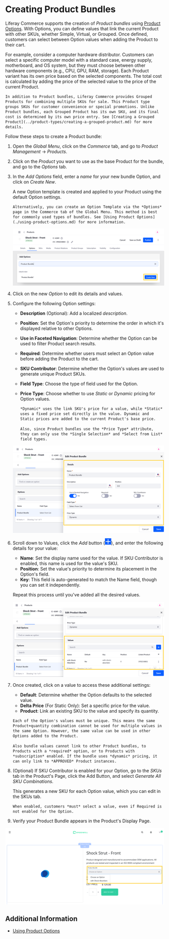 # Creating Product Bundles

Liferay Commerce supports the creation of *Product bundles* using [Product Options](./using-product-options.md). With Options, you can define values that link the current Product with other SKUs, whether Simple, Virtual, or Grouped. Once defined, customers can select between Option values when adding the Product to their cart.

For example, consider a computer hardware distributor. Customers can select a specific computer model with a standard case, energy supply, motherboard, and OS system, but they must choose between other hardware components (e.g., CPU, GPU, RAM, storage). Each Product variant has its own price based on the selected components. The total cost is calculated by adding the price of the selected value to the price of the current Product.

```{note}
In addition to Product bundles, Liferay Commerce provides Grouped Products for combining multiple SKUs for sale. This Product type groups SKUs for customer convenience or special promotions. Unlike Product bundles, each Grouped Product has its own SKU, and its final cost is determined by its own price entry. See [Creating a Grouped Product](../product-types/creating-a-grouped-product.md) for more details.
```

Follow these steps to create a Product bundle:

1. Open the *Global Menu*, click on the *Commerce* tab, and go to *Product Management* &rarr; *Products*.

1. Click on the *Product* you want to use as the base Product for the bundle, and go to the *Options* tab.

1. In the *Add Options* field, enter a *name* for your new bundle Option, and click on *Create New*.

   A new Option template is created and applied to your Product using the default Option settings.

   ```{tip}
   Alternatively, you can create an Option Template via the *Options* page in the Commerce tab of the Global Menu. This method is best for commonly used types of bundles. See [Using Product Options](./using-product-options.md) for more information.
   ```

   ![Go to the Product's Options tab, and create a new Option for your bundle.](./creating-product-bundles/images/01.png)

1. Click on the new *Option* to edit its details and values.

1. Configure the following Option settings:

   * **Description** (Optional): Add a localized *description*.
   * **Position**: Set the Option's priority to determine the order in which it's displayed relative to other Options.
   * **Use in Faceted Navigation**: Determine whether the Option can be used to filter Product search results.
   * **Required**: Determine whether users must select an Option value before adding the Product to the cart.
   * **SKU Contributor**: Determine whether the Option's values are used to generate unique Product SKUs.
   * **Field Type**: Choose the type of field used for the Option.
   * **Price Type**: Choose whether to use *Static* or *Dynamic* pricing for Option values.

      ```{note}
      *Dynamic* uses the link SKU's price for a value, while *Static* uses a fixed price set directly in the value. Dynamic and Static prices are added to the current Product's base price.

      Also, since Product bundles use the *Price Type* attribute, they can only use the *Single Selection* and *Select from List* field types.
      ```

   ![This form is used to configure the Option's settings.](./creating-product-bundles/images/02.png)

1. Scroll down to Values, click the *Add* button (![Add Button](../../../images/icon-add.png)), and enter the following details for your value:

   * **Name**: Set the display name used for the value. If SKU Contributor is enabled, this name is used for the value's SKU.
   * **Position**: Set the value's priority to determine its placement in the Option's field.
   * **Key**: This field is auto-generated to match the Name field, though you can set it independently.

   Repeat this process until you've added all the desired values.

   ![Use this form to add values to the created Option.](./creating-product-bundles/images/03.png)

1. Once created, click on a value to access these additional settings:

   * **Default**: Determine whether the Option defaults to the selected value.
   * **Delta Price** (For Static Only): Set a specific price for the value.
   * **Product**: Link an existing SKU to the value and specify its quantity.

   ```{important}
   Each of the Option's values must be unique. This means the same Product+quantity combination cannot be used for multiple values in the same Option. However, the same value can be used in other Options added to the Product.

   Also bundle values cannot link to other Product bundles, to Products with a *required* option, or to Products with *subscription* enabled. If the bundle uses *dynamic* pricing, it can only link to *APPROVED* Product instances.
   ```

1. (Optional) If SKU Contributor is enabled for your Option, go to the *SKUs* tab in the Product's Page, click the Add Button, and select *Generate All SKU Combinations*.

   This generates a new SKU for each Option value, which you can edit in the SKUs tab.

   ```{important}
   When enabled, customers *must* select a value, even if Required is not enabled for the Option.
   ```

1. Verify your Product Bundle appears in the Product's Display Page.  

![Customers can make a selection from the Product Bundle Options on the Product's Display Page.](./creating-product-bundles/images/04.png)

## Additional Information

* [Using Product Options](./using-product-options.md)
